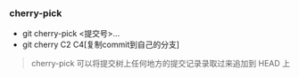 ### cherry-pick
  - git cherry-pick <提交号>...
  - git cherry C2 C4[复制commit到自己的分支]
  
> cherry-pick 可以将提交树上任何地方的提交记录录取过来追加到 HEAD 上